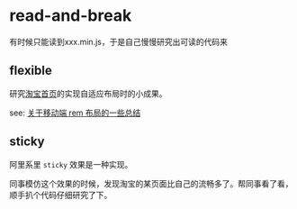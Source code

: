 # read-and-break

有时候只能读到xxx.min.js，于是自己慢慢研究出可读的代码来

## flexible

研究[淘宝首页](http://m.taobao.com)的实现自适应布局时的小成果。

see: [关于移动端 rem 布局的一些总结](https://segmentfault.com/a/1190000003690140)


## sticky

阿里系里 ``sticky`` 效果是一种实现。

同事模仿这个效果的时候，发现淘宝的某页面比自己的流畅多了。帮同事看了看，顺手扒个代码仔细研究了下。
